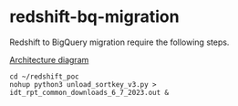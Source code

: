 # redshift-bq-migration
Redshift to BigQuery migration require the following steps.

[Architecture diagram](!img/redshif_bq_arch.png)
```
cd ~/redshift_poc
nohup python3 unload_sortkey_v3.py > idt_rpt_common_downloads_6_7_2023.out &
```


